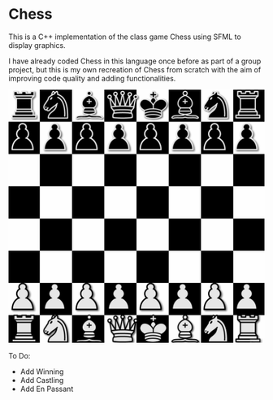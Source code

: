 # Chess

This is a C++ implementation of the class game Chess using SFML to display graphics.

I have already coded Chess in this language once before as part of a group project, but this is my own recreation of Chess
from scratch with the aim of improving code quality and adding functionalities.

![](ChessDemo.gif)

To Do:
- Add Winning
- Add Castling
- Add En Passant
